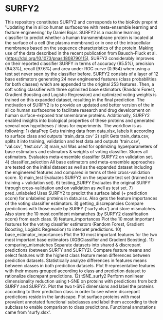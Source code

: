# SURFY2
This repository constitutes SURFY2 and corresponds to the bioRxiv preprint 'Updating the in silico human surfaceome with meta-ensemble learning and feature engineering' by Daniel Bojar. SURFY2 is a machine learning classifier to predict whether a human transmembrane protein is located at the surface of a cell (the plasma membrane) or in one of the intracellular membranes based on the sequence characteristics of the protein. Making use of the data described in the recent publication from Bausch-Fluck et al. (https://doi.org/10.1073/pnas.1808790115), SURFY2 considerably improves on their reported classifier SURFY in terms of accuracy (95.5%), precision (94.3%), recall (97.6%) and area under ROC curve (0.954) when using a test set never seen by the classifier before.  SURFY2 consists of a layer of 12 base estimators generating 24 new engineered features (class probabilities for both classes) which are appended to the original 253 features. Then, a soft voting classifier with three optimized base estimators (Random Forest, Gradient Boosting and Logistic Regression) and optimized voting weights is trained on this expanded dataset, resulting in the final prediction. The motivation of SURFY2 is to provide an updated and better version of the in silico human surfaceome to facilitate research and drug development on human surface-exposed transmembrane proteins. Additionally, SURFY2 enabled insights into biological properties of these proteins and generated several new hypotheses / ideas for experiments.  The workflow is as following:  1) dataPrep Gets training data from data.xlsx, labels it according to surface class and outputs 'train_data.csv'  2) split Gets train_data.csv, splits it into training, validation and test data and outputs 'train.csv', 'val.csv', 'test.csv'.  3) main_val Was used for optimizing hyperparameters of base estimators and estimators &amp; weights of voting classifier. Stores all estimators. Evaluates meta-ensemble classifier SURFY2 on validation set.  4) classifier_selection All base estimators and meta-ensemble approaches are tested on the initial dataset as well as the expanded dataset including the engineered features and compared in terms of their cross-validation score.  5) main_test Evaluates SURFY2 on the separate test set (trained on training + validation set).  6) testing_SURFY Evaluates the original SURFY through cross-validation and on validation as well as test set.  7) pred_unlabeled Uses SURFY2 to predict the surface label (+ prediction score) for unlabeled proteins in data.xlsx. Also gets the feature importances of the voting classifier estimators.  8) getting_discrepancies Compare predictions with those made by SURFY ('surfy.xlsx') and store mismatches. Also store the 10 most confident mismatches (by SURFY2 classification score) from each class.  9) feature_importances Plot the 10 most important features for the voting classifier estimators (Random Forest, Gradient Boosting, Logistic Regression) to interpret predictions.  10) base_estimator_importances Plot the 10 most important features for the two most important base estimators (XGBClassifier and Gradient Boosting).  11) comparing_mismatches Separate datasets into shared &amp; discrepant predictions (between SURFY and SURFY2). Compare feature means and select features with the highest class feature mean differences between prediction datasets. Statistically analyze differences in features means between classes in both prediction datasets. Plot 9 representative features with their means grouped according to class and prediction dataset to rationalize discrepant predictions.  12) tSNE_surfy2 Perform nonlinear dimensionality reduction using t-SNE on proteins with predictions from both SURFY and SURFY2. Plot the two t-SNE dimensions and label the proteins according to their prediction class in order to see where discrepant predictions reside in the landscape. Plot surface proteins with most prevalent annotated functional subclasses and label them according to their subclass to enable comparison to class predictions. Functional annotations came from 'surfy.xlsx'.

